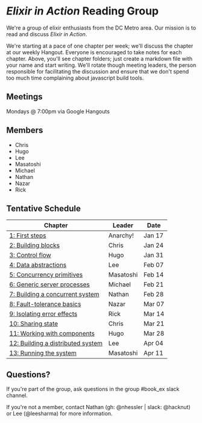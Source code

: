 # *Elixir in Action* Reading Group

We're a group of elixir enthusiasts from the DC Metro area.
Our mission is to read and discuss _Elixir in Action_.

We're starting at a pace of one chapter per week; we'll discuss the chapter at
our weekly Hangout. Everyone is encouraged to take notes for each chapter.
Above, you'll see chapter folders; just create a markdown file with your name
and start writing. We'll rotate though meeting leaders, the person responsible
for facilitating the discussion and ensure that we don't spend too much time
complaining about javascript build tools.

## Meetings

Mondays @ 7:00pm via Google Hangouts

## Members

* Chris
* Hugo
* Lee
* Masatoshi
* Michael
* Nathan
* Nazar
* Rick

## Tentative Schedule

| Chapter                             | Leader    | Date   |
|-------------------------------------|-----------|--------|
|  [1: First steps]                   | Anarchy!  | Jan 17 |
|  [2: Building blocks]               | Chris     | Jan 24 |
|  [3: Control flow]                  | Hugo      | Jan 31 |
|  [4: Data abstractions]             | Lee       | Feb 07 |
|  [5: Concurrency primitives]        | Masatoshi | Feb 14 |
|  [6: Generic server processes]      | Michael   | Feb 21 |
|  [7: Building a concurrent system]  | Nathan    | Feb 28 |
|  [8: Fault-tolerance basics]        | Nazar     | Mar 07 |
|  [9: Isolating error effects]       | Rick      | Mar 14 |
| [10: Sharing state]                 | Chris     | Mar 21 |
| [11: Working with components]       | Hugo      | Mar 28 |
| [12: Building a distributed system] | Lee       | Apr 04 |
| [13: Running the system]            | Masatoshi | Apr 11 |

[1: First steps]: 01_first_steps
[2: Building blocks]: 02_building_blocks
[3: Control flow]: 03_control_flow
[4: Data abstractions]: 04_data_abstractions
[5: Concurrency primitives]: 05_concurrency_primitives
[6: Generic server processes]: 06_generic_server_processes
[7: Building a concurrent system]: 07_building_a_concurrent_system
[8: Fault-tolerance basics]: 08_fault_tolerance_basics
[9: Isolating error effects]: 09_isolating_error_effects
[10: Sharing state]: 10_sharing_state
[11: Working with components]: 11_working_with_components
[12: Building a distributed system]: 12_building_a_distributed_system
[13: Running the system]: 13_running_the_system

## Questions?

If you're part of the group, ask questions in the group #book_ex slack channel.

If you're not a member, contact Nathan (gh: @nhessler | slack: @hacknut) or
Lee (@leesharma) for more information.
